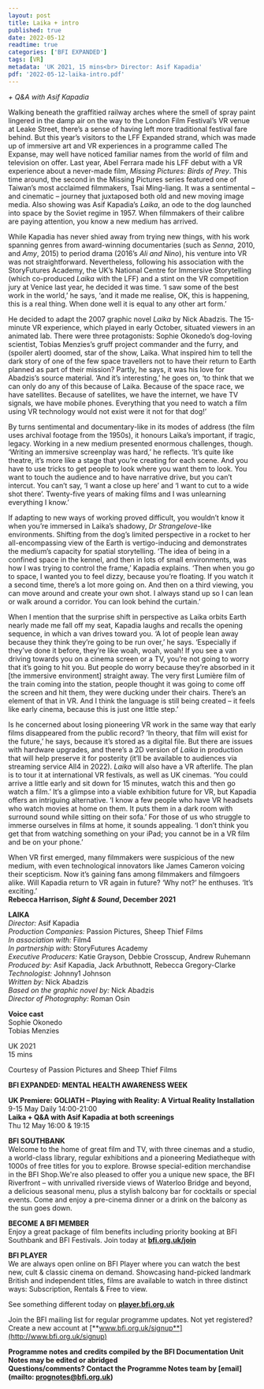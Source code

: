 ```yaml
---
layout: post
title: Laika + intro
published: true
date: 2022-05-12
readtime: true
categories: ['BFI EXPANDED']
tags: [VR]
metadata: 'UK 2021, 15 mins<br> Director: Asif Kapadia'
pdf: '2022-05-12-laika-intro.pdf'
---
```


_+ Q&A with Asif Kapadia_

Walking beneath the graffitied railway arches where the smell of spray paint lingered in the damp air on the way to the London Film Festival’s VR venue at Leake Street, there’s a sense of having left more traditional festival fare behind. But this year’s visitors to the LFF Expanded strand, which was made up of immersive art and VR experiences in a programme called The Expanse, may well have noticed familiar names from the world of film and television on offer. Last year, Abel Ferrara made his LFF debut with a VR experience about a never-made film, _Missing Pictures: Birds of Prey_. This time around, the second in the Missing Pictures series featured one of Taiwan’s most acclaimed filmmakers, Tsai Ming-liang. It was a sentimental – and cinematic – journey that juxtaposed both old and new moving image media. Also showing was Asif Kapadia’s _Laika_, an ode to the dog launched into space by the Soviet regime in 1957. When filmmakers of their calibre are paying attention, you know a new medium has arrived.

While Kapadia has never shied away from trying new things, with his work spanning genres from award-winning documentaries (such as _Senna_, 2010, and _Amy_, 2015) to period drama (2016’s _Ali and Nino_), his venture into VR was not straightforward. Nevertheless, following his association with the StoryFutures Academy, the UK’s National Centre for Immersive Storytelling (which co-produced _Laika_ with the LFF) and a stint on the VR competition jury at Venice last year, he decided it was time. ‘I saw some of the best work in the world,’ he says, ‘and it made me realise, OK, this is happening, this is a real thing. When done well it is equal to any other art form.’

He decided to adapt the 2007 graphic novel _Laika_ by Nick Abadzis. The 15-minute VR experience, which played in early October, situated viewers in an animated lab. There were three protagonists: Sophie Okonedo’s dog-loving scientist, Tobias Menzies’s gruff project commander and the furry, and (spoiler alert) doomed, star of the show, Laika. What inspired him to tell the dark story of one of the few space travellers not to have their return to Earth planned as part of their mission? Partly, he says, it was his love for Abadzis’s source material. ‘And it’s interesting,’ he goes on, ‘to think that we can only do any of this because of Laika. Because of the space race, we have satellites. Because of satellites, we have the internet, we have TV signals, we have mobile phones. Everything that you need to watch a film using VR technology would not exist were it not for that dog!’

By turns sentimental and documentary-like in its modes of address (the film uses archival footage from the 1950s), it honours Laika’s important, if tragic, legacy. Working in a new medium presented enormous challenges, though. ‘Writing an immersive screenplay was hard,’ he reflects. ‘It’s quite like theatre, it’s more like a stage that you’re creating for each scene. And you have to use tricks to get people to look where you want them to look. You want to touch the audience and to have narrative drive, but you can’t intercut. You can’t say, ‘I want a close up here’ and ‘I want to cut to a wide shot there’. Twenty-five years of making films and I was unlearning everything I know.’

If adapting to new ways of working proved difficult, you wouldn’t know it when you’re immersed in Laika’s shadowy, _Dr Strangelove_-like environments. Shifting from the dog’s limited perspective in a rocket to her all-encompassing view of the Earth is vertigo-inducing and demonstrates the medium’s capacity for spatial storytelling. ‘The idea of being in a confined space in the kennel, and then in lots of small environments, was how I was trying to control the frame,’ Kapadia explains. ‘Then when you go to space, I wanted you to feel dizzy, because you’re floating. If you watch it a second time, there’s a lot more going on. And then on a third viewing, you can move around and create your own shot. I always stand up so I can lean or walk around a corridor. You can look behind the curtain.’

When I mention that the surprise shift in perspective as Laika orbits Earth nearly made me fall off my seat, Kapadia laughs and recalls the opening sequence, in which a van drives toward you. ‘A lot of people lean away because they think they’re going to be run over,’ he says. ‘Especially if they’ve done it before, they’re like woah, woah, woah! If you see a van driving towards you on a cinema screen or a TV, you’re not going to worry that it’s going to hit you. But people do worry because they’re absorbed in it [the immersive environment] straight away. The very first Lumière film of the train coming into the station, people thought it was going to come off the screen and hit them, they were ducking under their chairs. There’s an element of that in VR. And I think the language is still being created – it feels like early cinema, because this is just one little step.’

Is he concerned about losing pioneering VR work in the same way that early films disappeared from the public record? ‘In theory, that film will exist for the future,’ he says, because it’s stored as a digital file. But there are issues with hardware upgrades, and there’s a 2D version of _Laika_ in production that will help preserve it for posterity (it’ll be available to audiences via streaming service All4 in 2022). _Laika_ will also have a VR afterlife. The plan is to tour it at international VR festivals, as well as UK cinemas. ‘You could arrive a little early and sit down for 15 minutes, watch this and then go watch a film.’ It’s a glimpse into a viable exhibition future for VR, but Kapadia offers an intriguing alternative. ‘I know a few people who have VR headsets who watch movies at home on them. It puts them in a dark room with surround sound while sitting on their sofa.’ For those of us who struggle to immerse ourselves in films at home, it sounds appealing. ‘I don’t think you get that from watching something on your iPad; you cannot be in a VR film and be on your phone.’

When VR first emerged, many filmmakers were suspicious of the new medium, with even technological innovators like James Cameron voicing their scepticism. Now it’s gaining fans among filmmakers and filmgoers alike. Will Kapadia return to VR again in future? ‘Why not?’ he enthuses. ‘It’s exciting.’<br>
**Rebecca Harrison, _Sight & Sound_, December 2021**<br>

**LAIKA**<br>
_Director:_ Asif Kapadia<br>
_Production Companies:_ Passion Pictures, Sheep Thief Films<br>
_In association with:_ Film4<br>
_In partnership with:_ StoryFutures Academy<br>
_Executive Producers:_ Katie Grayson, Debbie Crosscup, Andrew Ruhemann<br>
_Produced by:_ Asif Kapadia, Jack Arbuthnott,
Rebecca Gregory-Clarke<br>
_Technologist:_ Johnny1 Johnson<br>
_Written by:_ Nick Abadzis<br>
_Based on the graphic novel by:_ Nick Abadzis<br>
_Director of Photography:_ Roman Osin<br>

**Voice cast**<br>
Sophie Okonedo<br>
Tobias Menzies<br>

UK 2021<br>
15 mins<br>

Courtesy of Passion Pictures and Sheep Thief Films<br>

**BFI EXPANDED: MENTAL HEALTH AWARENESS WEEK**<br>

**UK Premiere: GOLIATH – Playing with Reality: A Virtual Reality Installation**<br>
9-15 May Daily 14:00-21:00<br>
**Laika + Q&A with Asif Kapadia at both screenings**<br>
Thu 12 May 16:00 & 19:15<br>


**BFI SOUTHBANK**  
Welcome to the home of great film and TV, with three cinemas and a studio, a world-class library, regular exhibitions and a pioneering Mediatheque with 1000s of free titles for you to explore. Browse special-edition merchandise in the BFI Shop.We&#39;re also pleased to offer you a unique new space, the BFI Riverfront – with unrivalled riverside views of Waterloo Bridge and beyond, a delicious seasonal menu, plus a stylish balcony bar for cocktails or special events. Come and enjoy a pre-cinema dinner or a drink on the balcony as the sun goes down.  

**BECOME A BFI MEMBER**  
Enjoy a great package of film benefits including priority booking at BFI Southbank and BFI Festivals. Join today at [**bfi.org.uk/join**](http://www.bfi.org.uk/join)  

**BFI PLAYER**  
 We are always open online on BFI Player where you can watch the best new, cult &amp; classic cinema on demand. Showcasing hand-picked landmark British and independent titles, films are available to watch in three distinct ways: Subscription, Rentals &amp; Free to view.  

See something different today on [**player.bfi.org.uk**](https://player.bfi.org.uk)  

Join the BFI mailing list for regular programme updates. Not yet registered? Create a new account at [**www.bfi.org.uk/signup**](http://www.bfi.org.uk/signup)

**Programme notes and credits compiled by the BFI Documentation Unit  
Notes may be edited or abridged  
Questions/comments? Contact the Programme Notes team by [email](mailto: prognotes@bfi.org.uk)**
